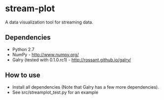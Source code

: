 stream-plot
===========

A data visualization tool for streaming data.

Dependencies
-----------

- Python 2.7
- NumPy - http://www.numpy.org/
- Galry (tested with 0.1.0.rc1) - http://rossant.github.io/galry/

How to use
----------

- Install all dependencies (Note that Galry has a few more dependencies).
- See src/streamplot_test.py for an example
